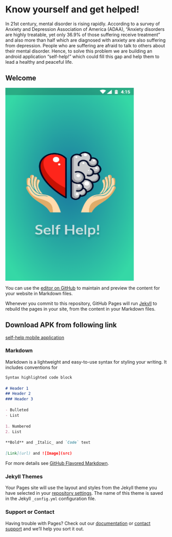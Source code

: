 # Know yourself and get helped!

In 21st century, mental disorder is rising rapidly. According to a survey of Anxiety and Depression Association of America (ADAA), “Anxiety disorders are highly treatable, yet only 36.9% of those suffering receive treatment” and also more than half which are diagnosed with anxiety are also suffering from depression. People who are suffering are afraid to talk to others about their mental disorder. Hence, to solve this problem we are building an android application “self-help!” which could fill this gap and help them to lead a healthy and peaceful life.

## Welcome 
<img src="./images/img-1.png" width="400" height="600" align="center">

You can use the [editor on GitHub](https://github.com/selfhelp-app/selfhelp-app.github.io/edit/master/index.md) to maintain and preview the content for your website in Markdown files.

Whenever you commit to this repository, GitHub Pages will run [Jekyll](https://jekyllrb.com/) to rebuild the pages in your site, from the content in your Markdown files.

## Download APK from following link
[self-help mobile application](./apk/self-help.apk)

### Markdown

Markdown is a lightweight and easy-to-use syntax for styling your writing. It includes conventions for

```markdown
Syntax highlighted code block

# Header 1
## Header 2
### Header 3

- Bulleted
- List

1. Numbered
2. List

**Bold** and _Italic_ and `Code` text

[Link](url) and ![Image](src)
```

For more details see [GitHub Flavored Markdown](https://guides.github.com/features/mastering-markdown/).

### Jekyll Themes

Your Pages site will use the layout and styles from the Jekyll theme you have selected in your [repository settings](https://github.com/selfhelp-app/selfhelp-app.github.io/settings). The name of this theme is saved in the Jekyll `_config.yml` configuration file.

### Support or Contact

Having trouble with Pages? Check out our [documentation](https://help.github.com/categories/github-pages-basics/) or [contact support](https://github.com/contact) and we’ll help you sort it out.

